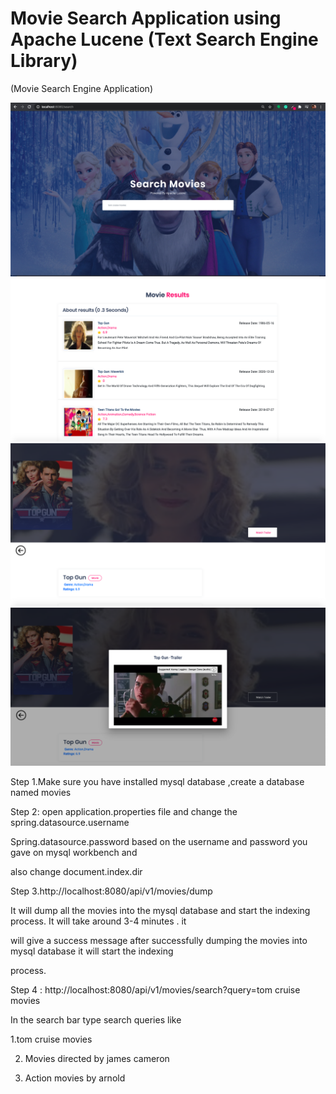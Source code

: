 
# Movie Search Application using Apache Lucene (Text Search Engine Library) 

(Movie Search Engine Application)

![](src/main/resources/static/assets/img/pic1.png) ![](src/main/resources/static/assets/img/pic2.png)
![](src/main/resources/static/assets/img/pic3.png) ![](src/main/resources/static/assets/img/pic4.png)









Step 1.Make sure you have installed mysql database ,create a database named movies

Step 2: open application.properties file and change the spring.datasource.username

Spring.datasource.password based on the username and password you gave on mysql workbench and

also change document.index.dir

Step 3.http://localhost:8080/api/v1/movies/dump

It will dump all the movies into the mysql database and start the indexing process. It will take around 3-4 minutes . it

will give a success message after successfully dumping the movies into mysql database it will start the indexing

process.

Step 4 : http://localhost:8080/api/v1/movies/search?query=tom cruise movies

In the search bar type search queries like

1.tom cruise movies

2. Movies directed by james cameron

3. Action movies by arnold
